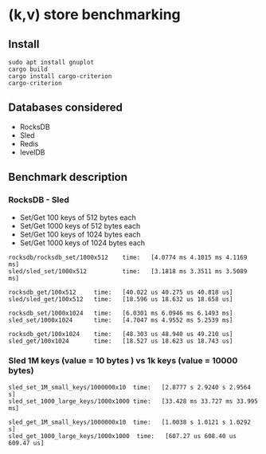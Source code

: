 # (k,v) store benchmarking

## Install

```
sudo apt install gnuplot
cargo build
cargo install cargo-criterion
cargo-criterion
```



## Databases considered
* RocksDB
* Sled
* Redis
* levelDB



## Benchmark description

### RocksDB - Sled

* Set/Get 100 keys of 512 bytes each
* Set/Get 1000 keys of 512 bytes each
* Set/Get 100 keys of 1024 bytes each
* Set/Get 1000 keys of 1024 bytes each

```
rocksdb/rocksdb_set/1000x512    time:   [4.0774 ms 4.1015 ms 4.1169 ms]
sled/sled_set/1000x512          time:   [3.1818 ms 3.3511 ms 3.5089 ms]

rocksdb_get/100x512     time:   [40.022 us 40.275 us 40.818 us]
sled/sled_get/100x512   time:   [18.596 us 18.632 us 18.658 us]

rocksdb_set/1000x1024   time:   [6.0301 ms 6.0946 ms 6.1493 ms]
sled_set/1000x1024      time:   [4.7047 ms 4.9552 ms 5.2539 ms]

rocksdb_get/100x1024    time:   [48.303 us 48.940 us 49.210 us]
sled_get/100x1024       time:   [18.527 us 18.623 us 18.743 us]
```

### Sled 1M keys (value = 10 bytes ) vs 1k keys (value = 10000 bytes)
```
sled_set_1M_small_keys/1000000x10  time:   [2.8777 s 2.9240 s 2.9564 s]
sled_set_1000_large_keys/1000x1000 time:   [33.428 ms 33.727 ms 33.995 ms]

sled_get_1M_small_keys/1000000x10  time:   [1.0038 s 1.0121 s 1.0292 s]
sled_get_1000_large_keys/1000x1000  time:   [607.27 us 608.40 us 609.47 us]
```